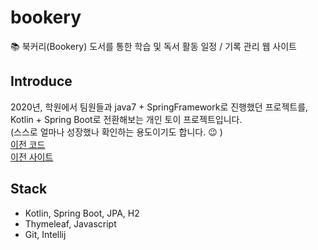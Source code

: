 # bookery
📚 북커리(Bookery) 도서를 통한 학습 및 독서 활동 일정 / 기록 관리 웹 사이트

## Introduce
2020년, 학원에서 팀원들과 java7 + SpringFramework로 진행했던 프로젝트를, Kotlin + Spring Boot로 전환해보는 개인 토이 프로젝트입니다.  
(스스로 얼마나 성장했나 확인하는 용도이기도 합니다. :wink: )  
[이전 코드](https://github.com/rxjang/salad-party)  
[이전 사이트](http://bookury.com/) 

## Stack
* Kotlin, Spring Boot, JPA, H2
* Thymeleaf, Javascript
* Git, Intellij